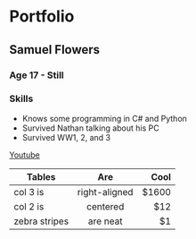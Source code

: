 # Portfolio
## Samuel Flowers
### Age 17 - Still

### Skills
- Knows some programming in C# and Python
- Survived Nathan talking about his PC 
- Survived WW1, 2, and 3 

[Youtube](https://sam2471.github.io/portfolio/)


| Tables        | Are           | Cool  |
| ------------- |:-------------:| -----:|
| col 3 is      | right-aligned | $1600 |
| col 2 is      | centered      |   $12 |
| zebra stripes | are neat      |    $1 |

